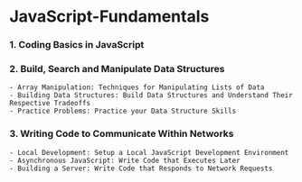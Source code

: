 # JavaScript-Fundamentals
### 1. Coding Basics in JavaScript
### 2. Build, Search and Manipulate Data Structures
    - Array Manipulation: Techniques for Manipulating Lists of Data
    - Building Data Structures: Build Data Structures and Understand Their Respective Tradeoffs
    - Practice Problems: Practice your Data Structure Skills
### 3. Writing Code to Communicate Within Networks
    - Local Development: Setup a Local JavaScript Development Environment
    - Asynchronous JavaScript: Write Code that Executes Later
    - Building a Server: Write Code that Responds to Network Requests




